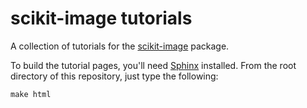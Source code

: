 scikit-image tutorials
======================


A collection of tutorials for the [scikit-image](http://skimage.org) package.

To build the tutorial pages, you'll need [Sphinx](http://sphinx-doc.org)
installed. From the root directory of this repository, just type the following:

    make html

